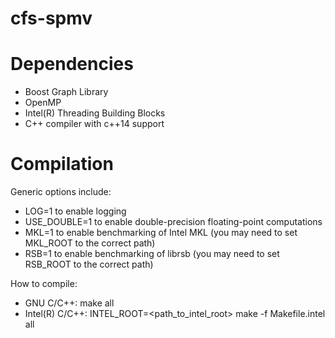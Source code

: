 # cfs-spmv
# Dependencies
* Boost Graph Library
* OpenMP
* Intel(R) Threading Building Blocks
* C++ compiler with c++14 support

# Compilation
Generic options include:
* LOG=1 to enable logging 
* USE_DOUBLE=1 to enable double-precision floating-point computations
* MKL=1 to enable benchmarking of Intel MKL (you may need to set MKL_ROOT to the correct path)
* RSB=1 to enable benchmarking of librsb (you may need to set RSB_ROOT to the correct path)

How to compile:
* GNU C/C++: make all
* Intel(R) C/C++: INTEL_ROOT=<path_to_intel_root> make -f Makefile.intel all
